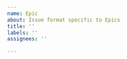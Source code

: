 ```yaml
---
name: Epic
about: Issue format specific to Epics
title: ''
labels: ''
assignees: ''

---
```


<!-- Epics are managed in Basecamp. Please provide a link below. -->
